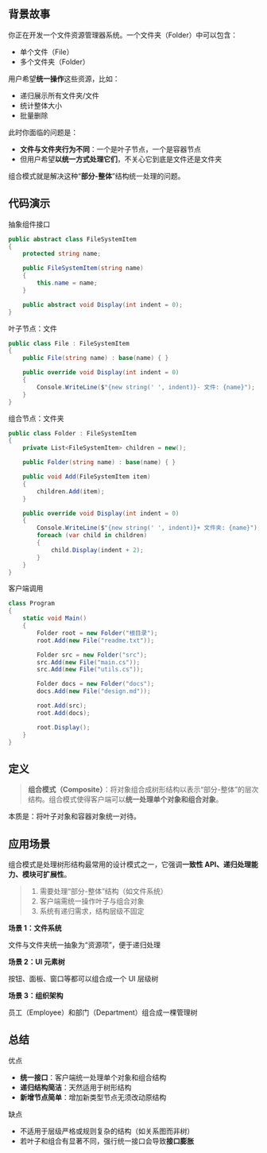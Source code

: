 ## 背景故事

你正在开发一个文件资源管理器系统。一个文件夹（Folder）中可以包含：

- 单个文件（File）
- 多个文件夹（Folder）

用户希望**统一操作**这些资源，比如：

- 递归展示所有文件夹/文件
- 统计整体大小
- 批量删除

此时你面临的问题是：

- **文件与文件夹行为不同**：一个是叶子节点，一个是容器节点
- 但用户希望**以统一方式处理它们**，不关心它到底是文件还是文件夹

组合模式就是解决这种“**部分-整体**”结构统一处理的问题。

## 代码演示

抽象组件接口

```cs
public abstract class FileSystemItem
{
    protected string name;

    public FileSystemItem(string name)
    {
        this.name = name;
    }

    public abstract void Display(int indent = 0);
}
```

叶子节点：文件

```cs
public class File : FileSystemItem
{
    public File(string name) : base(name) { }

    public override void Display(int indent = 0)
    {
        Console.WriteLine($"{new string(' ', indent)}- 文件: {name}");
    }
}
```

组合节点：文件夹

```cs
public class Folder : FileSystemItem
{
    private List<FileSystemItem> children = new();

    public Folder(string name) : base(name) { }

    public void Add(FileSystemItem item)
    {
        children.Add(item);
    }

    public override void Display(int indent = 0)
    {
        Console.WriteLine($"{new string(' ', indent)}+ 文件夹: {name}");
        foreach (var child in children)
        {
            child.Display(indent + 2);
        }
    }
}
```

客户端调用

```cs
class Program
{
    static void Main()
    {
        Folder root = new Folder("根目录");
        root.Add(new File("readme.txt"));

        Folder src = new Folder("src");
        src.Add(new File("main.cs"));
        src.Add(new File("utils.cs"));

        Folder docs = new Folder("docs");
        docs.Add(new File("design.md"));

        root.Add(src);
        root.Add(docs);

        root.Display();
    }
}
```

## 定义

> **组合模式（Composite）**：将对象组合成树形结构以表示“部分-整体”的层次结构。组合模式使得客户端可以**统一处理单个对象和组合对象**。

本质是：将叶子对象和容器对象统一对待。

<import filepath="./UML/8.puml" />

## 应用场景

组合模式是处理树形结构最常用的设计模式之一，它强调**一致性 API、递归处理能力、模块可扩展性**。

> 1. 需要处理“部分-整体”结构（如文件系统）
> 2. 客户端需统一操作叶子与组合对象
> 3. 系统有递归需求，结构层级不固定

**场景 1：文件系统**

文件与文件夹统一抽象为“资源项”，便于递归处理

**场景 2：UI 元素树**

按钮、面板、窗口等都可以组合成一个 UI 层级树

**场景 3：组织架构**

员工（Employee）和部门（Department）组合成一棵管理树

## 总结

优点

- **统一接口**：客户端统一处理单个对象和组合结构
- **递归结构简洁**：天然适用于树形结构
- **新增节点简单**：增加新类型节点无须改动原结构

缺点
- 不适用于层级严格或规则复杂的结构（如关系图而非树）
- 若叶子和组合有显著不同，强行统一接口会导致**接口膨胀**